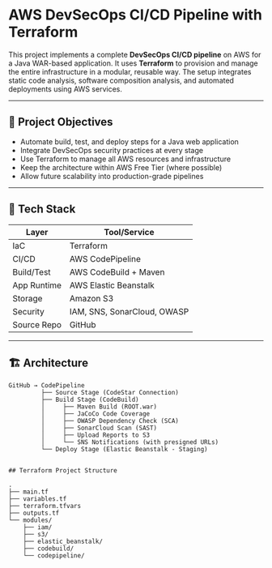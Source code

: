 # AWS DevSecOps CI/CD Pipeline with Terraform

This project implements a complete **DevSecOps CI/CD pipeline** on AWS for a Java WAR-based application. It uses **Terraform** to provision and manage the entire infrastructure in a modular, reusable way. The setup integrates static code analysis, software composition analysis, and automated deployments using AWS services.

---

## 🚀 Project Objectives

- Automate build, test, and deploy steps for a Java web application
- Integrate DevSecOps security practices at every stage
- Use Terraform to manage all AWS resources and infrastructure
- Keep the architecture within AWS Free Tier (where possible)
- Allow future scalability into production-grade pipelines

---

## 🧰 Tech Stack

| Layer         | Tool/Service                |
|--------------|-----------------------------|
| IaC          | Terraform                   |
| CI/CD        | AWS CodePipeline            |
| Build/Test   | AWS CodeBuild + Maven       |
| App Runtime  | AWS Elastic Beanstalk       |
| Storage      | Amazon S3                   |
| Security     | IAM, SNS, SonarCloud, OWASP |
| Source Repo  | GitHub                      |

---

## 🏗️ Architecture

```plaintext
GitHub → CodePipeline
         ├── Source Stage (CodeStar Connection)
         ├── Build Stage (CodeBuild)
         │     ├── Maven Build (ROOT.war)
         │     ├── JaCoCo Code Coverage
         │     ├── OWASP Dependency Check (SCA)
         │     ├── SonarCloud Scan (SAST)
         │     ├── Upload Reports to S3
         │     └── SNS Notifications (with presigned URLs)
         └── Deploy Stage (Elastic Beanstalk - Staging)


## Terraform Project Structure

.
├── main.tf
├── variables.tf
├── terraform.tfvars
├── outputs.tf
└── modules/
    ├── iam/
    ├── s3/
    ├── elastic_beanstalk/
    ├── codebuild/
    └── codepipeline/
